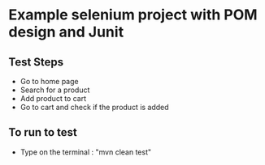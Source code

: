 # Example selenium project with POM design and Junit

## Test Steps
* Go to home page
* Search for a product
* Add product to cart
* Go to cart and check if the product is added
## To run to test
* Type on the terminal :
    "mvn clean test"
 

